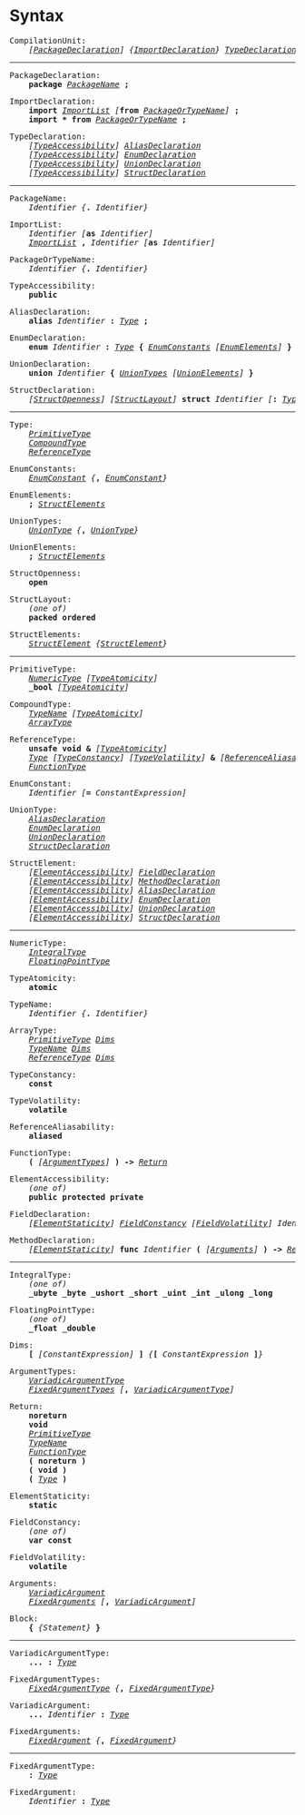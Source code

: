 # Syntax

<pre>
CompilationUnit:
    <i>[</i><i><a href="#PackageDeclaration">PackageDeclaration</a></i><i>]</i> <i>{</i><i><a href="#ImportDeclaration">ImportDeclaration</a></i><i>}</i> <i><a href="#TypeDeclaration">TypeDeclaration</a></i>
</pre>

---

<pre>
<a name="PackageDeclaration">PackageDeclaration</a>:
    <b>package</b> <i><a href="#PackageName">PackageName</a></i> <b>;</b>
</pre>

<pre>
<a name="ImportDeclaration">ImportDeclaration</a>:
    <b>import</b> <i><a href="#ImportList">ImportList</a></i> <i>[</i><b>from</b> <i><a href="#PackageOrTypeName">PackageOrTypeName</a></i><i>]</i> <b>;</b>
    <b>import</b> <b>*</b> <b>from</b> <i><a href="#PackageOrTypeName">PackageOrTypeName</a></i> <b>;</b>
</pre>

<pre>
<a name="TypeDeclaration">TypeDeclaration</a>:
    <i>[</i><i><a href="#TypeAccessibility">TypeAccessibility</a></i><i>]</i> <i><a href="#AliasDeclaration">AliasDeclaration</a></i>
    <i>[</i><i><a href="#TypeAccessibility">TypeAccessibility</a></i><i>]</i> <i><a href="#EnumDeclaration">EnumDeclaration</a></i>
    <i>[</i><i><a href="#TypeAccessibility">TypeAccessibility</a></i><i>]</i> <i><a href="#UnionDeclaration">UnionDeclaration</a></i>
    <i>[</i><i><a href="#TypeAccessibility">TypeAccessibility</a></i><i>]</i> <i><a href="#StructDeclaration">StructDeclaration</a></i>
</pre>

---

<pre>
<a name="PackageName">PackageName</a>:
    <i>Identifier</i> <i>{</i><b>.</b> <i>Identifier</i><i>}</i>
</pre>

<pre>
<a name="ImportList">ImportList</a>:
    <i>Identifier</i> <i>[</i><b>as</b> <i>Identifier</i><i>]</i>
    <i><a href="#ImportList">ImportList</a></i> <b>,</b> <i>Identifier</i> <i>[</i><b>as</b> <i>Identifier</i><i>]</i>
</pre>

<pre>
<a name="PackageOrTypeName">PackageOrTypeName</a>:
    <i>Identifier</i> <i>{</i><b>.</b> <i>Identifier</i><i>}</i>
</pre>

<pre>
<a name="TypeAccessibility">TypeAccessibility</a>:
    <b>public</b>
</pre>

<pre>
<a name="AliasDeclaration">AliasDeclaration</a>:
    <b>alias</b> <i>Identifier</i> <b>:</b> <i><a href="#Type">Type</a></i> <b>;</b>
</pre>

<pre>
<a name="EnumDeclaration">EnumDeclaration</a>:
    <b>enum</b> <i>Identifier</i> <b>:</b> <i><a href="#Type">Type</a></i> <b>{</b> <i><a href="#EnumConstants">EnumConstants</a></i> <i>[</i><i><a href="#EnumElements">EnumElements</a></i><i>]</i> <b>}</b>
</pre>

<pre>
<a name="UnionDeclaration">UnionDeclaration</a>:
    <b>union</b> <i>Identifier</i> <b>{</b> <i><a href="#UnionTypes">UnionTypes</a></i> <i>[</i><i><a href="#UnionElements">UnionElements</a></i><i>]</i> <b>}</b>
</pre>

<pre>
<a name="StructDeclaration">StructDeclaration</a>:
    <i>[</i><i><a href="#StructOpenness">StructOpenness</a></i><i>]</i> <i>[</i><i><a href="#StructLayout">StructLayout</a></i><i>]</i> <b>struct</b> <i>Identifier</i> <i>[</i><b>:</b> <i><a href="#Type">Type</a></i><i>]</i> <b>{</b> <i>[</i><i><a href="#StructElements">StructElements</a></i><i>]</i> <b>}</b>
</pre>

---

<pre>
<a name="Type">Type</a>:
    <i><a href="#PrimitiveType">PrimitiveType</a></i>
    <i><a href="#CompoundType">CompoundType</a></i>
    <i><a href="#ReferenceType">ReferenceType</a></i>
</pre>

<pre>
<a name="EnumConstants">EnumConstants</a>:
    <i><a href="#EnumConstant">EnumConstant</a></i> <i>{</i><b>,</b> <i><a href="#EnumConstant">EnumConstant</a></i><i>}</i>
</pre>

<pre>
<a name="EnumElements">EnumElements</a>:
    <b>;</b> <i><a href="#StructElements">StructElements</a></i>
</pre>

<pre>
<a name="UnionTypes">UnionTypes</a>:
    <i><a href="#UnionType">UnionType</a></i> <i>{</i><b>,</b> <i><a href="#UnionType">UnionType</a></i><i>}</i>
</pre>

<pre>
<a name="UnionElements">UnionElements</a>:
    <b>;</b> <i><a href="#StructElements">StructElements</a></i>
</pre>

<pre>
<a name="StructOpenness">StructOpenness</a>:
    <b>open</b>
</pre>

<pre>
<a name="StructLayout">StructLayout</a>:
    <i>(one of)</i>
    <b>packed</b> <b>ordered</b>
</pre>

<pre>
<a name="StructElements">StructElements</a>:
    <i><a href="#StructElement">StructElement</a></i> <i>{</i><i><a href="#StructElement">StructElement</a></i><i>}</i>
</pre>

---

<pre>
<a name="PrimitiveType">PrimitiveType</a>:
    <i><a href="#NumericType">NumericType</a></i> <i>[</i><i><a href="#TypeAtomicity">TypeAtomicity</a></i><i>]</i>
    <b>_bool</b> <i>[</i><i><a href="#TypeAtomicity">TypeAtomicity</a></i><i>]</i>
</pre>

<pre>
<a name="CompoundType">CompoundType</a>:
    <i><a href="#TypeName">TypeName</a></i> <i>[</i><i><a href="#TypeAtomicity">TypeAtomicity</a></i><i>]</i>
    <i><a href="#ArrayType">ArrayType</a></i>
</pre>

<pre>
<a name="ReferenceType">ReferenceType</a>:
    <b>unsafe</b> <b>void</b> <b>&</b> <i>[</i><i><a href="#TypeAtomicity">TypeAtomicity</a></i><i>]</i>
    <i><a href="#Type">Type</a></i> <i>[</i><i><a href="#TypeConstancy">TypeConstancy</a></i><i>]</i> <i>[</i><i><a href="#TypeVolatility">TypeVolatility</a></i><i>]</i> <b>&</b> <i>[</i><i><a href="#ReferenceAliasability">ReferenceAliasability</a></i><i>]</i> <i>[</i><i><a href="#TypeAtomicity">TypeAtomicity</a></i><i>]</i>
    <i><a href="#FunctionType">FunctionType</a></i>
</pre>

<pre>
<a name="EnumConstant">EnumConstant</a>:
    <i>Identifier</i> <i>[</i><b>=</b> <i>ConstantExpression</i><i>]</i>
</pre>

<pre>
<a name="UnionType">UnionType</a>:
    <i><a href="#AliasDeclaration">AliasDeclaration</a></i>
    <i><a href="#EnumDeclaration">EnumDeclaration</a></i>
    <i><a href="#UnionDeclaration">UnionDeclaration</a></i>
    <i><a href="#StructDeclaration">StructDeclaration</a></i>
</pre>

<pre>
<a name="StructElement">StructElement</a>:
    <i>[</i><i><a href="#ElementAccessibility">ElementAccessibility</a></i><i>]</i> <i><a href="#FieldDeclaration">FieldDeclaration</a></i>
    <i>[</i><i><a href="#ElementAccessibility">ElementAccessibility</a></i><i>]</i> <i><a href="#MethodDeclaration">MethodDeclaration</a></i>
    <i>[</i><i><a href="#ElementAccessibility">ElementAccessibility</a></i><i>]</i> <i><a href="#AliasDeclaration">AliasDeclaration</a></i>
    <i>[</i><i><a href="#ElementAccessibility">ElementAccessibility</a></i><i>]</i> <i><a href="#EnumDeclaration">EnumDeclaration</a></i>
    <i>[</i><i><a href="#ElementAccessibility">ElementAccessibility</a></i><i>]</i> <i><a href="#UnionDeclaration">UnionDeclaration</a></i>
    <i>[</i><i><a href="#ElementAccessibility">ElementAccessibility</a></i><i>]</i> <i><a href="#StructDeclaration">StructDeclaration</a></i>
</pre>

---

<pre>
<a name="NumericType">NumericType</a>:
    <i><a href="#IntegralType">IntegralType</a></i>
    <i><a href="#FloatingPointType">FloatingPointType</a></i>
</pre>

<pre>
<a name="TypeAtomicity">TypeAtomicity</a>:
    <b>atomic</b>
</pre>

<pre>
<a name="TypeName">TypeName</a>:
    <i>Identifier</i> <i>{</i><b>.</b> <i>Identifier</i><i>}</i>
</pre>

<pre>
<a name="ArrayType">ArrayType</a>:
    <i><a href="#PrimitiveType">PrimitiveType</a></i> <i><a href="#Dims">Dims</a></i>
    <i><a href="#TypeName">TypeName</a></i> <i><a href="#Dims">Dims</a></i>
    <i><a href="#ReferenceType">ReferenceType</a></i> <i><a href="#Dims">Dims</a></i>
</pre>

<pre>
<a name="TypeConstancy">TypeConstancy</a>:
    <b>const</b>
</pre>

<pre>
<a name="TypeVolatility">TypeVolatility</a>:
    <b>volatile</b>
</pre>

<pre>
<a name="ReferenceAliasability">ReferenceAliasability</a>:
    <b>aliased</b>
</pre>

<pre>
<a name="FunctionType">FunctionType</a>:
    <b>(</b> <i>[</i><i><a href="#ArgumentTypes">ArgumentTypes</a></i><i>]</i> <b>)</b> <b>-></b> <i><a href="#Return">Return</a></i>
</pre>

<pre>
<a name="ElementAccessibility">ElementAccessibility</a>:
    <i>(one of)</i>
    <b>public</b> <b>protected</b> <b>private</b>
</pre>

<pre>
<a name="FieldDeclaration">FieldDeclaration</a>:
    <i>[</i><i><a href="#ElementStaticity">ElementStaticity</a></i><i>]</i> <i><a href="#FieldConstancy">FieldConstancy</a></i> <i>[</i><i><a href="#FieldVolatility">FieldVolatility</a></i><i>]</i> <i>Identifier</i> <b>:</b> <i><a href="#Type">Type</a></i> <i>[</i><b>=</b> <i>ConstantExpression</i><i>]</i> <b>;</b>
</pre>

<pre>
<a name="MethodDeclaration">MethodDeclaration</a>:
    <i>[</i><i><a href="#ElementStaticity">ElementStaticity</a></i><i>]</i> <b>func</b> <i>Identifier</i> <b>(</b> <i>[</i><i><a href="#Arguments">Arguments</a></i><i>]</i> <b>)</b> <b>-></b> <i><a href="#Return">Return</a></i> <i><a href="#Block">Block</a></i>
</pre>

---

<pre>
<a name="IntegralType">IntegralType</a>:
    <i>(one of)</i>
    <b>_ubyte</b> <b>_byte</b> <b>_ushort</b> <b>_short</b> <b>_uint</b> <b>_int</b> <b>_ulong</b> <b>_long</b>
</pre>

<pre>
<a name="FloatingPointType">FloatingPointType</a>:
    <i>(one of)</i>
    <b>_float</b> <b>_double</b>
</pre>

<pre>
<a name="Dims">Dims</a>:
    <b>[</b> <i>[</i><i>ConstantExpression</i><i>]</i> <b>]</b> <i>{</i><b>[</b> <i>ConstantExpression</i> <b>]</b><i>}</i>
</pre>

<pre>
<a name="ArgumentTypes">ArgumentTypes</a>:
    <i><a href="#VariadicArgumentType">VariadicArgumentType</a></i>
    <i><a href="#FixedArgumentTypes">FixedArgumentTypes</a></i> <i>[</i><b>,</b> <i><a href="#VariadicArgumentType">VariadicArgumentType</a></i><i>]</i>
</pre>

<pre>
<a name="Return">Return</a>:
    <b>noreturn</b>
    <b>void</b>
    <i><a href="#PrimitiveType">PrimitiveType</a></i>
    <i><a href="#TypeName">TypeName</a></i>
    <i><a href="#FunctionType">FunctionType</a></i>
    <b>(</b> <b>noreturn</b> <b>)</b>
    <b>(</b> <b>void</b> <b>)</b>
    <b>(</b> <i><a href="#Type">Type</a></i> <b>)</b>
</pre>

<pre>
<a name="ElementStaticity">ElementStaticity</a>:
    <b>static</b>
</pre>

<pre>
<a name="FieldConstancy">FieldConstancy</a>:
    <i>(one of)</i>
    <b>var</b> <b>const</b>
</pre>

<pre>
<a name="FieldVolatility">FieldVolatility</a>:
    <b>volatile</b>
</pre>

<pre>
<a name="Arguments">Arguments</a>:
    <i><a href="#VariadicArgument">VariadicArgument</a></i>
    <i><a href="#FixedArguments">FixedArguments</a></i> <i>[</i><b>,</b> <i><a href="#VariadicArgument">VariadicArgument</a></i><i>]</i>
</pre>

<pre>
<a name="Block">Block</a>:
    <b>{</b> <i>{</i><i>Statement</i><i>}</i> <b>}</b>
</pre>

---

<pre>
<a name="VariadicArgumentType">VariadicArgumentType</a>:
    <b>...</b> <b>:</b> <i><a href="#Type">Type</a></i>
</pre>

<pre>
<a name="FixedArgumentTypes">FixedArgumentTypes</a>:
    <i><a href="#FixedArgumentType">FixedArgumentType</a></i> <i>{</i><b>,</b> <i><a href="#FixedArgumentType">FixedArgumentType</a></i><i>}</i>
</pre>

<pre>
<a name="VariadicArgument">VariadicArgument</a>:
    <b>...</b> <i>Identifier</i> <b>:</b> <i><a href="#Type">Type</a></i>
</pre>

<pre>
<a name="FixedArguments">FixedArguments</a>:
    <i><a href="#FixedArgument">FixedArgument</a></i> <i>{</i><b>,</b> <i><a href="#FixedArgument">FixedArgument</a></i><i>}</i>
</pre>

---

<pre>
<a name="FixedArgumentType">FixedArgumentType</a>:
    <b>:</b> <i><a href="#Type">Type</a></i>
</pre>

<pre>
<a name="FixedArgument">FixedArgument</a>:
    <i>Identifier</i> <b>:</b> <i><a href="#Type">Type</a></i>
</pre>
